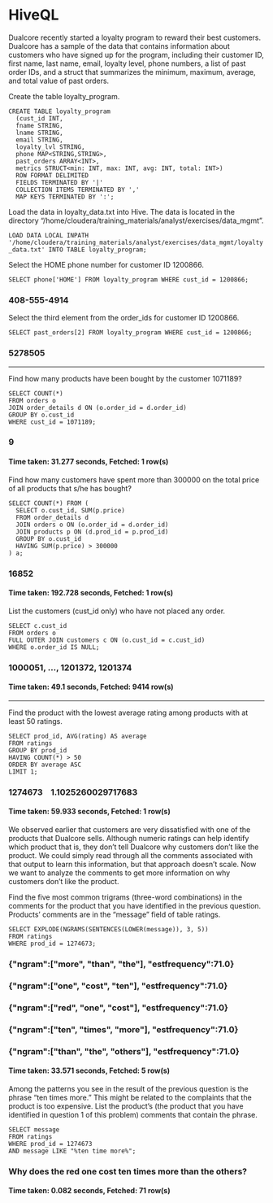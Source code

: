 # HiveQL
Dualcore recently started a loyalty program to reward their best customers. Dualcore has a sample of the data that contains information about customers who have signed up for the program, including their customer ID, first name, last name, email, loyalty level, phone numbers, a list of past order IDs, and a struct that summarizes the minimum, maximum, average, and total value of past orders.

Create the table loyalty_program.

```HiveQL
CREATE TABLE loyalty_program
  (cust_id INT,
  fname STRING,
  lname STRING,
  email STRING,
  loyalty_lvl STRING,
  phone MAP<STRING,STRING>,
  past_orders ARRAY<INT>,
  metrics STRUCT<min: INT, max: INT, avg: INT, total: INT>)
  ROW FORMAT DELIMITED
  FIELDS TERMINATED BY '|'
  COLLECTION ITEMS TERMINATED BY ','
  MAP KEYS TERMINATED BY ':';
```

Load the data in loyalty_data.txt into Hive. The data is located in the directory “/home/cloudera/training_materials/analyst/exercises/data_mgmt”.

`LOAD DATA LOCAL INPATH '/home/cloudera/training_materials/analyst/exercises/data_mgmt/loyalty_data.txt' INTO TABLE loyalty_program;`

Select the HOME phone number for customer ID 1200866.

`SELECT phone['HOME'] FROM loyalty_program WHERE cust_id = 1200866;`

### 408-555-4914

Select the third element from the order_ids for customer ID 1200866.

`SELECT past_orders[2] FROM loyalty_program WHERE cust_id = 1200866;`

### 5278505

---

Find how many products have been bought by the customer 1071189?

```HiveQL
SELECT COUNT(*) 
FROM orders o
JOIN order_details d ON (o.order_id = d.order_id)
GROUP BY o.cust_id
WHERE cust_id = 1071189;
```

### 9
#### Time taken: 31.277 seconds, Fetched: 1 row(s)

Find how many customers have spent more than 300000 on the total price of all products that s/he has bought?

```HiveQL
SELECT COUNT(*) FROM (
  SELECT o.cust_id, SUM(p.price)
  FROM order_details d
  JOIN orders o ON (o.order_id = d.order_id)
  JOIN products p ON (d.prod_id = p.prod_id)
  GROUP BY o.cust_id
  HAVING SUM(p.price) > 300000
) a;
```
### 16852
#### Time taken: 192.728 seconds, Fetched: 1 row(s)

List the customers (cust_id only) who have not placed any order.

```HiveQL
SELECT c.cust_id 
FROM orders o
FULL OUTER JOIN customers c ON (o.cust_id = c.cust_id)
WHERE o.order_id IS NULL;
```
### 1000051, ..., 1201372, 1201374 
#### Time taken: 49.1 seconds, Fetched: 9414 row(s)
---

Find the product with the lowest average rating among products with at least 50 ratings.

```HiveQL
SELECT prod_id, AVG(rating) AS average 
FROM ratings 
GROUP BY prod_id 
HAVING COUNT(*) > 50 
ORDER BY average ASC 
LIMIT 1;
```
### 1274673&nbsp;&nbsp;&nbsp;&nbsp;1.1025260029717683
#### Time taken: 59.933 seconds, Fetched: 1 row(s)


We observed earlier that customers are very dissatisfied with one of the products that Dualcore sells. Although numeric ratings can help identify which product that is, they don’t tell Dualcore why customers don’t like the product. We could simply read through all the comments associated with that output to learn this information, but that approach doesn’t scale. Now we want to analyze the comments to get more information on why customers don’t like the product.

Find the five most common trigrams (three-word combinations) in the comments for the product that you have identified in the previous question. Products’ comments are in the “message” field of table ratings.

```HiveQL
SELECT EXPLODE(NGRAMS(SENTENCES(LOWER(message)), 3, 5)) 
FROM ratings 
WHERE prod_id = 1274673;
```
### {"ngram":["more", "than", "the"], "estfrequency":71.0}
### {"ngram":["one", "cost", "ten"], "estfrequency":71.0}
### {"ngram":["red", "one", "cost"], "estfrequency":71.0}
### {"ngram":["ten", "times", "more"], "estfrequency":71.0}
### {"ngram":["than", "the", "others"], "estfrequency":71.0}
#### Time taken: 33.571 seconds, Fetched: 5 row(s)


Among the patterns you see in the result of the previous question is the phrase “ten times more.” This might be related to the complaints that the product is too expensive. List the product’s (the product that you have identified in question 1 of this problem) comments that contain the phrase.

```HiveQL
SELECT message 
FROM ratings
WHERE prod_id = 1274673 
AND message LIKE "%ten time more%";
```
### Why does the red one cost ten times more than the others?
#### Time taken: 0.082 seconds, Fetched: 71 row(s)
